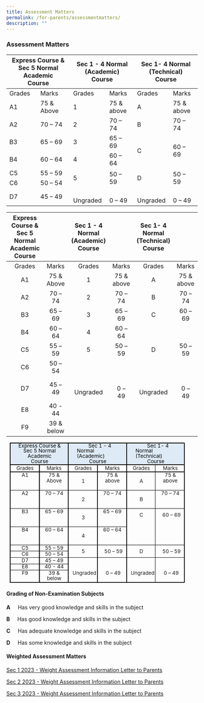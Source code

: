 ```yaml
---
title: Assessment Matters
permalink: /for-parents/assessmentmatters/
description: ""
---
```

### Assessment Matters

<table>
<thead>
  <tr>
    <th colspan="2">Express Course &amp; Sec 5 Normal Academic<br>Course</th>
    <th colspan="2">Sec 1 - 4 Normal (Academic)<br>Course</th>
    <th colspan="2">Sec 1- 4 Normal (Technical)<br>Course</th>
  </tr>
</thead>
<tbody>
  <tr>
    <td>Grades</td>
    <td>Marks</td>
    <td>Grades</td>
    <td>Marks</td>
    <td>Grades</td>
    <td>Marks</td>
  </tr>
  <tr>
    <td>A1</td>
    <td>75 &amp; Above</td>
    <td>1</td>
    <td>75 &amp; above</td>
    <td>A</td>
    <td>75 &amp; above</td>
  </tr>
  <tr>
    <td>A2</td>
    <td>70 – 74</td>
    <td>2</td>
    <td>70 – 74</td>
    <td>B</td>
    <td>70 – 74</td>
  </tr>
  <tr>
    <td>B3</td>
    <td>65 – 69</td>
    <td>3</td>
    <td>65 – 69</td>
    <td rowspan="2">C</td>
    <td rowspan="2">60 – 69</td>
  </tr>
  <tr>
    <td>B4</td>
    <td>60 – 64</td>
    <td>4</td>
    <td>60 – 64</td>
  </tr>
  <tr>
    <td>C5</td>
    <td>55 – 59</td>
    <td rowspan="2">5</td>
    <td rowspan="2">50 – 59</td>
    <td rowspan="2">D</td>
    <td rowspan="2">50 – 59</td>
  </tr>
  <tr>
    <td>C6</td>
    <td>50 – 54</td>
  </tr>
  <tr>
    <td>D7</td>
    <td>45 – 49</td>
    <td rowspan="3"> <br>Ungraded</td>
    <td> <br>0 – 49</td>
    <td> <br>Ungraded</td>
    <td> <br>0 – 49</td>
  </tr>
</tbody>
</table>




| **Express Course & Sec 5 Normal Academic Course** |            | **Sec 1 - 4 Normal (Academic) Course** |             | **Sec 1- 4 Normal (Technical) Course** |             |
|:-------------------------------------------------:|:----------:|:--------------------------------------:|:-----------:|:--------------------------------------:|:-----------:|
|                       Grades                      |    Marks   |                 Grades                 |    Marks    |                 Grades                 |    Marks    |
|                         A1                        | 75 & Above |                    1                   |  75 & above |                    A                   |  75 & above |
|                         A2                        |   70 – 74  |                    2                   |   70 – 74   |                    B                   |   70 – 74   |
|                         B3                        |   65 – 69  |                    3                   |   65 – 69   |                    C                   |   60 – 69   |
|                         B4                        |   60 – 64  |                    4                   |   60 – 64   |                                        |             |
|                         C5                        |   55 – 59  |                    5                   |   50 – 59   |                    D                   |   50 – 59   |
|                         C6                        |   50 – 54  |                                        |             |                                        |             |
|                         D7                        |   45 – 49  |               <br>Ungraded             |  <br>0 – 49 |               <br>Ungraded             |  <br>0 – 49 |
|                         E8                        |   40 - 44  |                                        |             |                                        |             |
|                         F9                        | 39 & below |                                        |             |                                        |             |
       
<table style="margin-left:6.8pt;border-collapse:collapse;mso-table-layout-alt:fixed;
 border:none;mso-border-alt:solid black 1.5pt;mso-yfti-tbllook:480;mso-padding-alt:
 0cm 0cm 0cm 0cm;mso-border-insideh:1.5pt solid black;mso-border-insidev:1.5pt solid black" cellpadding="0" cellspacing="0" border="1" class="MsoNormalTable"><tbody><tr style="mso-yfti-irow:0;mso-yfti-firstrow:yes;height:36.85pt">
	<td style="width:112.0pt;border:solid black 1.5pt;
  background:#DEEAF6;padding:0cm 0cm 0cm 0cm;height:36.85pt" valign="top" colspan="2" width="149"><p style="margin-top:0cm;margin-right:6.95pt;
  margin-bottom:0cm;margin-left:8.1pt;margin-bottom:.0001pt;text-align:center;
  line-height:101%" align="center" class="TableParagraph"><span style="font-size:10.0pt;mso-bidi-font-size:
  11.0pt;line-height:101%;mso-ascii-font-family:Calibri;mso-ascii-theme-font:
  minor-latin;mso-hansi-font-family:Calibri;mso-hansi-theme-font:minor-latin;
  mso-bidi-font-family:Calibri;mso-bidi-theme-font:minor-latin;color:black;
  mso-color-alt:windowtext" lang="EN-GB">Express Course &amp; Sec 5 Normal Academic</span><span style="font-size:10.0pt;mso-bidi-font-size:11.0pt;line-height:
  101%;mso-ascii-font-family:Calibri;mso-ascii-theme-font:minor-latin;
  mso-hansi-font-family:Calibri;mso-hansi-theme-font:minor-latin;mso-bidi-font-family:
  Calibri;mso-bidi-theme-font:minor-latin" lang="EN-GB"></span></p><p style="margin-top:0cm;margin-right:6.95pt;
  margin-bottom:0cm;margin-left:8.1pt;margin-bottom:.0001pt;text-align:center;
  line-height:11.15pt;mso-line-height-rule:exactly" align="center" class="TableParagraph"><span style="font-size:10.0pt;mso-bidi-font-size:11.0pt;mso-ascii-font-family:Calibri;
  mso-ascii-theme-font:minor-latin;mso-hansi-font-family:Calibri;mso-hansi-theme-font:
  minor-latin;mso-bidi-font-family:Calibri;mso-bidi-theme-font:minor-latin;
  color:black;mso-color-alt:windowtext" lang="EN-GB">Course</span><span style="font-size:10.0pt;mso-bidi-font-size:11.0pt;mso-ascii-font-family:Calibri;
  mso-ascii-theme-font:minor-latin;mso-hansi-font-family:Calibri;mso-hansi-theme-font:
  minor-latin;mso-bidi-font-family:Calibri;mso-bidi-theme-font:minor-latin" lang="EN-GB"></span></p></td>
	<td style="width:112.0pt;border:solid black 1.5pt;
  border-left:none;mso-border-left-alt:solid black 1.5pt;background:#DEEAF6;
  padding:0cm 0cm 0cm 0cm;height:36.85pt" valign="top" colspan="2" width="149"><p style="margin-top:0cm;margin-right:9.75pt;margin-bottom:
  0cm;margin-left:16.1pt;margin-bottom:.0001pt;text-indent:22.55pt;line-height:
  101%" class="TableParagraph"><span style="font-size:10.0pt;mso-bidi-font-size:11.0pt;
  line-height:101%;mso-ascii-font-family:Calibri;mso-ascii-theme-font:minor-latin;
  mso-hansi-font-family:Calibri;mso-hansi-theme-font:minor-latin;mso-bidi-font-family:
  Calibri;mso-bidi-theme-font:minor-latin;color:black;mso-color-alt:windowtext" lang="EN-GB">Sec 1 - 4 Normal (Academic)</span><span style="font-size:10.0pt;mso-bidi-font-size:11.0pt;line-height:
  101%;mso-ascii-font-family:Calibri;mso-ascii-theme-font:minor-latin;
  mso-hansi-font-family:Calibri;mso-hansi-theme-font:minor-latin;mso-bidi-font-family:
  Calibri;mso-bidi-theme-font:minor-latin" lang="EN-GB"></span></p><p style="margin-top:0cm;margin-right:6.95pt;
  margin-bottom:0cm;margin-left:8.1pt;margin-bottom:.0001pt;text-align:center;
  line-height:11.15pt;mso-line-height-rule:exactly" align="center" class="TableParagraph"><span style="font-size:10.0pt;mso-bidi-font-size:11.0pt;mso-ascii-font-family:Calibri;
  mso-ascii-theme-font:minor-latin;mso-hansi-font-family:Calibri;mso-hansi-theme-font:
  minor-latin;mso-bidi-font-family:Calibri;mso-bidi-theme-font:minor-latin;
  color:black;mso-color-alt:windowtext" lang="EN-GB">Course</span><span style="font-size:10.0pt;mso-bidi-font-size:11.0pt;mso-ascii-font-family:Calibri;
  mso-ascii-theme-font:minor-latin;mso-hansi-font-family:Calibri;mso-hansi-theme-font:
  minor-latin;mso-bidi-font-family:Calibri;mso-bidi-theme-font:minor-latin" lang="EN-GB"></span></p></td>
	<td style="width:112.0pt;border:solid black 1.5pt;
  border-left:none;mso-border-left-alt:solid black 1.5pt;background:#DEEAF6;
  padding:0cm 0cm 0cm 0cm;height:36.85pt" valign="top" colspan="2" width="149"><p style="margin-top:0cm;margin-right:9.75pt;margin-bottom:
  0cm;margin-left:16.85pt;margin-bottom:.0001pt;text-indent:23.05pt;line-height:
  101%" class="TableParagraph"><span style="font-size:10.0pt;mso-bidi-font-size:11.0pt;
  line-height:101%;mso-ascii-font-family:Calibri;mso-ascii-theme-font:minor-latin;
  mso-hansi-font-family:Calibri;mso-hansi-theme-font:minor-latin;mso-bidi-font-family:
  Calibri;mso-bidi-theme-font:minor-latin;color:black;mso-color-alt:windowtext" lang="EN-GB">Sec 1- 4 Normal (Technical)</span><span style="font-size:10.0pt;mso-bidi-font-size:11.0pt;line-height:
  101%;mso-ascii-font-family:Calibri;mso-ascii-theme-font:minor-latin;
  mso-hansi-font-family:Calibri;mso-hansi-theme-font:minor-latin;mso-bidi-font-family:
  Calibri;mso-bidi-theme-font:minor-latin" lang="EN-GB"></span></p><p style="margin-top:0cm;margin-right:6.95pt;
  margin-bottom:0cm;margin-left:8.1pt;margin-bottom:.0001pt;text-align:center;
  line-height:11.15pt;mso-line-height-rule:exactly" align="center" class="TableParagraph"><span style="font-size:10.0pt;mso-bidi-font-size:11.0pt;mso-ascii-font-family:Calibri;
  mso-ascii-theme-font:minor-latin;mso-hansi-font-family:Calibri;mso-hansi-theme-font:
  minor-latin;mso-bidi-font-family:Calibri;mso-bidi-theme-font:minor-latin;
  color:black;mso-color-alt:windowtext" lang="EN-GB">Course</span><span style="font-size:10.0pt;mso-bidi-font-size:11.0pt;mso-ascii-font-family:Calibri;
  mso-ascii-theme-font:minor-latin;mso-hansi-font-family:Calibri;mso-hansi-theme-font:
  minor-latin;mso-bidi-font-family:Calibri;mso-bidi-theme-font:minor-latin" lang="EN-GB"></span></p></td>
	</tr><tr style="mso-yfti-irow:1;height:14.2pt"><td style="width:56.0pt;border:solid black 1.5pt;
  border-top:none;mso-border-top-alt:solid black 1.5pt;padding:0cm 0cm 0cm 0cm;
  height:14.2pt" valign="top" width="75"><p style="margin-top:0cm;margin-right:1.95pt;
  margin-bottom:0cm;margin-left:3.1pt;margin-bottom:.0001pt;text-align:center;
  line-height:12.05pt;mso-line-height-rule:exactly" align="center" class="TableParagraph"><span style="font-size:10.0pt;mso-bidi-font-size:11.0pt;mso-ascii-font-family:Calibri;
  mso-ascii-theme-font:minor-latin;mso-hansi-font-family:Calibri;mso-hansi-theme-font:
  minor-latin;mso-bidi-font-family:Calibri;mso-bidi-theme-font:minor-latin" lang="EN-GB">Grades</span></p></td><td style="width:56.0pt;border-top:none;border-left:none;
  border-bottom:solid black 1.5pt;border-right:solid black 1.5pt;mso-border-top-alt:
  solid black 1.5pt;mso-border-left-alt:solid black 1.5pt;padding:0cm 0cm 0cm 0cm;
  height:14.2pt" valign="top" width="75"><p style="margin-top:0cm;margin-right:1.95pt;
  margin-bottom:0cm;margin-left:3.15pt;margin-bottom:.0001pt;text-align:center;
  line-height:12.05pt;mso-line-height-rule:exactly" align="center" class="TableParagraph"><span style="font-size:10.0pt;mso-bidi-font-size:11.0pt;mso-ascii-font-family:Calibri;
  mso-ascii-theme-font:minor-latin;mso-hansi-font-family:Calibri;mso-hansi-theme-font:
  minor-latin;mso-bidi-font-family:Calibri;mso-bidi-theme-font:minor-latin" lang="EN-GB">Marks</span></p></td><td style="width:56.0pt;border-top:none;border-left:none;
  border-bottom:solid black 1.5pt;border-right:solid black 1.5pt;mso-border-top-alt:
  solid black 1.5pt;mso-border-left-alt:solid black 1.5pt;padding:0cm 0cm 0cm 0cm;
  height:14.2pt" valign="top" width="75"><p style="margin-top:0cm;margin-right:1.95pt;
  margin-bottom:0cm;margin-left:3.2pt;margin-bottom:.0001pt;text-align:center;
  line-height:12.05pt;mso-line-height-rule:exactly" align="center" class="TableParagraph"><span style="font-size:10.0pt;mso-bidi-font-size:11.0pt;mso-ascii-font-family:Calibri;
  mso-ascii-theme-font:minor-latin;mso-hansi-font-family:Calibri;mso-hansi-theme-font:
  minor-latin;mso-bidi-font-family:Calibri;mso-bidi-theme-font:minor-latin" lang="EN-GB">Grades</span></p></td><td style="width:56.0pt;border-top:none;border-left:none;
  border-bottom:solid black 1.5pt;border-right:solid black 1.5pt;mso-border-top-alt:
  solid black 1.5pt;mso-border-left-alt:solid black 1.5pt;padding:0cm 0cm 0cm 0cm;
  height:14.2pt" valign="top" width="75"><p style="margin-top:0cm;margin-right:1.95pt;
  margin-bottom:0cm;margin-left:3.25pt;margin-bottom:.0001pt;text-align:center;
  line-height:12.05pt;mso-line-height-rule:exactly" align="center" class="TableParagraph"><span style="font-size:10.0pt;mso-bidi-font-size:11.0pt;mso-ascii-font-family:Calibri;
  mso-ascii-theme-font:minor-latin;mso-hansi-font-family:Calibri;mso-hansi-theme-font:
  minor-latin;mso-bidi-font-family:Calibri;mso-bidi-theme-font:minor-latin" lang="EN-GB">Marks</span></p></td><td style="width:56.0pt;border-top:none;border-left:none;
  border-bottom:solid black 1.5pt;border-right:solid black 1.0pt;mso-border-top-alt:
  solid black 1.5pt;mso-border-left-alt:solid black 1.5pt;mso-border-alt:solid black 1.5pt;
  mso-border-right-alt:solid black .5pt;padding:0cm 0cm 0cm 0cm;height:14.2pt" valign="top" width="75"><p style="margin-top:0cm;margin-right:2.35pt;
  margin-bottom:0cm;margin-left:3.2pt;margin-bottom:.0001pt;text-align:center;
  line-height:12.05pt;mso-line-height-rule:exactly" align="center" class="TableParagraph"><span style="font-size:10.0pt;mso-bidi-font-size:11.0pt;mso-ascii-font-family:Calibri;
  mso-ascii-theme-font:minor-latin;mso-hansi-font-family:Calibri;mso-hansi-theme-font:
  minor-latin;mso-bidi-font-family:Calibri;mso-bidi-theme-font:minor-latin" lang="EN-GB">Grades</span></p></td><td style="width:56.0pt;border-top:none;border-left:none;
  border-bottom:solid black 1.5pt;border-right:solid black 1.5pt;mso-border-top-alt:
  solid black 1.5pt;mso-border-left-alt:solid black .5pt;padding:0cm 0cm 0cm 0cm;
  height:14.2pt" valign="top" width="75"><p style="margin-top:0cm;margin-right:2.35pt;
  margin-bottom:0cm;margin-left:4.25pt;margin-bottom:.0001pt;text-align:center;
  line-height:12.05pt;mso-line-height-rule:exactly" align="center" class="TableParagraph"><span style="font-size:10.0pt;mso-bidi-font-size:11.0pt;mso-ascii-font-family:Calibri;
  mso-ascii-theme-font:minor-latin;mso-hansi-font-family:Calibri;mso-hansi-theme-font:
  minor-latin;mso-bidi-font-family:Calibri;mso-bidi-theme-font:minor-latin" lang="EN-GB">Marks</span></p></td></tr><tr style="mso-yfti-irow:2;height:12.25pt"><td style="width:56.0pt;border-top:none;border-left:solid black 1.5pt;
  border-bottom:solid black 1.0pt;border-right:solid black 1.5pt;mso-border-top-alt:
  solid black 1.5pt;mso-border-alt:solid black 1.5pt;mso-border-bottom-alt:
  solid black .5pt;padding:0cm 0cm 0cm 0cm;height:12.25pt" valign="top" width="75"><p style="margin-top:0cm;margin-right:1.95pt;
  margin-bottom:0cm;margin-left:3.15pt;margin-bottom:.0001pt;text-align:center;
  line-height:11.25pt;mso-line-height-rule:exactly" align="center" class="TableParagraph"><span style="font-size:10.0pt;mso-bidi-font-size:11.0pt;mso-ascii-font-family:Calibri;
  mso-ascii-theme-font:minor-latin;mso-hansi-font-family:Calibri;mso-hansi-theme-font:
  minor-latin;mso-bidi-font-family:Calibri;mso-bidi-theme-font:minor-latin" lang="EN-GB">A1</span></p></td><td style="width:56.0pt;border-top:none;border-left:none;
  border-bottom:solid black 1.0pt;border-right:solid black 1.5pt;mso-border-top-alt:
  solid black 1.5pt;mso-border-left-alt:solid black 1.5pt;mso-border-alt:solid black 1.5pt;
  mso-border-bottom-alt:solid black .5pt;padding:0cm 0cm 0cm 0cm;height:12.25pt" valign="top" width="75"><p style="margin-top:0cm;margin-right:1.95pt;
  margin-bottom:0cm;margin-left:3.25pt;margin-bottom:.0001pt;text-align:center;
  line-height:11.25pt;mso-line-height-rule:exactly" align="center" class="TableParagraph"><span style="font-size:10.0pt;mso-bidi-font-size:11.0pt;mso-ascii-font-family:Calibri;
  mso-ascii-theme-font:minor-latin;mso-hansi-font-family:Calibri;mso-hansi-theme-font:
  minor-latin;mso-bidi-font-family:Calibri;mso-bidi-theme-font:minor-latin" lang="EN-GB">75 &amp; Above</span></p></td><td style="width:56.0pt;border-top:none;border-left:none;
  border-bottom:solid black 1.0pt;border-right:solid black 1.5pt;mso-border-top-alt:
  solid black 1.5pt;mso-border-left-alt:solid black 1.5pt;mso-border-alt:solid black 1.5pt;
  mso-border-bottom-alt:solid black .5pt;padding:0cm 0cm 0cm 0cm;height:12.25pt" valign="top" width="75"><p style="margin-left:1.3pt;text-align:
  center;line-height:11.25pt;mso-line-height-rule:exactly" align="center" class="TableParagraph"><span style="font-size:10.0pt;mso-bidi-font-size:11.0pt;mso-ascii-font-family:Calibri;
  mso-ascii-theme-font:minor-latin;mso-hansi-font-family:Calibri;mso-hansi-theme-font:
  minor-latin;mso-bidi-font-family:Calibri;mso-bidi-theme-font:minor-latin;
  mso-font-width:101%" lang="EN-GB">1</span><span style="font-size:10.0pt;
  mso-bidi-font-size:11.0pt;mso-ascii-font-family:Calibri;mso-ascii-theme-font:
  minor-latin;mso-hansi-font-family:Calibri;mso-hansi-theme-font:minor-latin;
  mso-bidi-font-family:Calibri;mso-bidi-theme-font:minor-latin" lang="EN-GB"></span></p></td><td style="width:56.0pt;border-top:none;border-left:none;
  border-bottom:solid black 1.0pt;border-right:solid black 1.5pt;mso-border-top-alt:
  solid black 1.5pt;mso-border-left-alt:solid black 1.5pt;mso-border-alt:solid black 1.5pt;
  mso-border-bottom-alt:solid black .5pt;padding:0cm 0cm 0cm 0cm;height:12.25pt" valign="top" width="75"><p style="margin-top:0cm;margin-right:1.95pt;
  margin-bottom:0cm;margin-left:3.25pt;margin-bottom:.0001pt;text-align:center;
  line-height:11.25pt;mso-line-height-rule:exactly" align="center" class="TableParagraph"><span style="font-size:10.0pt;mso-bidi-font-size:11.0pt;mso-ascii-font-family:Calibri;
  mso-ascii-theme-font:minor-latin;mso-hansi-font-family:Calibri;mso-hansi-theme-font:
  minor-latin;mso-bidi-font-family:Calibri;mso-bidi-theme-font:minor-latin" lang="EN-GB">75 &amp; above</span></p></td><td style="width:56.0pt;border-top:none;border-left:none;
  border-bottom:solid black 1.0pt;border-right:solid black 1.0pt;mso-border-top-alt:
  solid black 1.5pt;mso-border-left-alt:solid black 1.5pt;mso-border-top-alt:
  1.5pt;mso-border-left-alt:1.5pt;mso-border-bottom-alt:.5pt;mso-border-right-alt:
  .5pt;mso-border-color-alt:black;mso-border-style-alt:solid;padding:0cm 0cm 0cm 0cm;
  height:12.25pt" valign="top" width="75"><p style="margin-left:.85pt;text-align:
  center;line-height:11.25pt;mso-line-height-rule:exactly" align="center" class="TableParagraph"><span style="font-size:10.0pt;mso-bidi-font-size:11.0pt;mso-ascii-font-family:Calibri;
  mso-ascii-theme-font:minor-latin;mso-hansi-font-family:Calibri;mso-hansi-theme-font:
  minor-latin;mso-bidi-font-family:Calibri;mso-bidi-theme-font:minor-latin;
  mso-font-width:101%" lang="EN-GB">A</span><span style="font-size:10.0pt;
  mso-bidi-font-size:11.0pt;mso-ascii-font-family:Calibri;mso-ascii-theme-font:
  minor-latin;mso-hansi-font-family:Calibri;mso-hansi-theme-font:minor-latin;
  mso-bidi-font-family:Calibri;mso-bidi-theme-font:minor-latin" lang="EN-GB"></span></p></td><td style="width:56.0pt;border-top:none;border-left:none;
  border-bottom:solid black 1.0pt;border-right:solid black 1.5pt;mso-border-top-alt:
  solid black 1.5pt;mso-border-left-alt:solid black .5pt;mso-border-top-alt:
  1.5pt;mso-border-left-alt:.5pt;mso-border-bottom-alt:.5pt;mso-border-right-alt:
  1.5pt;mso-border-color-alt:black;mso-border-style-alt:solid;padding:0cm 0cm 0cm 0cm;
  height:12.25pt" valign="top" width="75"><p style="margin-top:0cm;margin-right:2.35pt;
  margin-bottom:0cm;margin-left:4.3pt;margin-bottom:.0001pt;text-align:center;
  line-height:11.25pt;mso-line-height-rule:exactly" align="center" class="TableParagraph"><span style="font-size:10.0pt;mso-bidi-font-size:11.0pt;mso-ascii-font-family:Calibri;
  mso-ascii-theme-font:minor-latin;mso-hansi-font-family:Calibri;mso-hansi-theme-font:
  minor-latin;mso-bidi-font-family:Calibri;mso-bidi-theme-font:minor-latin" lang="EN-GB">75 &amp; above</span></p></td></tr><tr style="mso-yfti-irow:3;height:12.2pt"><td style="width:56.0pt;border-top:none;border-left:solid black 1.5pt;
  border-bottom:solid black 1.0pt;border-right:solid black 1.5pt;mso-border-top-alt:
  solid black .5pt;mso-border-top-alt:.5pt;mso-border-left-alt:1.5pt;
  mso-border-bottom-alt:.5pt;mso-border-right-alt:1.5pt;mso-border-color-alt:
  black;mso-border-style-alt:solid;padding:0cm 0cm 0cm 0cm;height:12.2pt" valign="top" width="75"><p style="margin-top:0cm;margin-right:1.95pt;
  margin-bottom:0cm;margin-left:3.15pt;margin-bottom:.0001pt;text-align:center;
  line-height:11.25pt;mso-line-height-rule:exactly" align="center" class="TableParagraph"><span style="font-size:10.0pt;mso-bidi-font-size:11.0pt;mso-ascii-font-family:Calibri;
  mso-ascii-theme-font:minor-latin;mso-hansi-font-family:Calibri;mso-hansi-theme-font:
  minor-latin;mso-bidi-font-family:Calibri;mso-bidi-theme-font:minor-latin" lang="EN-GB">A2</span></p></td><td style="width:56.0pt;border-top:none;border-left:none;
  border-bottom:solid black 1.0pt;border-right:solid black 1.5pt;mso-border-top-alt:
  solid black .5pt;mso-border-left-alt:solid black 1.5pt;mso-border-top-alt:
  .5pt;mso-border-left-alt:1.5pt;mso-border-bottom-alt:.5pt;mso-border-right-alt:
  1.5pt;mso-border-color-alt:black;mso-border-style-alt:solid;padding:0cm 0cm 0cm 0cm;
  height:12.2pt" valign="top" width="75"><p style="margin-top:0cm;margin-right:1.95pt;
  margin-bottom:0cm;margin-left:3.2pt;margin-bottom:.0001pt;text-align:center;
  line-height:11.25pt;mso-line-height-rule:exactly" align="center" class="TableParagraph"><span style="font-size:10.0pt;mso-bidi-font-size:11.0pt;mso-ascii-font-family:Calibri;
  mso-ascii-theme-font:minor-latin;mso-hansi-font-family:Calibri;mso-hansi-theme-font:
  minor-latin;mso-bidi-font-family:Calibri;mso-bidi-theme-font:minor-latin" lang="EN-GB">70 – 74</span></p></td><td style="width:56.0pt;border-top:none;border-left:none;
  border-bottom:solid black 1.0pt;border-right:solid black 1.5pt;mso-border-top-alt:
  solid black .5pt;mso-border-left-alt:solid black 1.5pt;mso-border-top-alt:
  .5pt;mso-border-left-alt:1.5pt;mso-border-bottom-alt:.5pt;mso-border-right-alt:
  1.5pt;mso-border-color-alt:black;mso-border-style-alt:solid;padding:0cm 0cm 0cm 0cm;
  height:12.2pt" valign="top" width="75"><p style="margin-left:1.3pt;text-align:
  center;line-height:11.25pt;mso-line-height-rule:exactly" align="center" class="TableParagraph"><span style="font-size:10.0pt;mso-bidi-font-size:11.0pt;mso-ascii-font-family:Calibri;
  mso-ascii-theme-font:minor-latin;mso-hansi-font-family:Calibri;mso-hansi-theme-font:
  minor-latin;mso-bidi-font-family:Calibri;mso-bidi-theme-font:minor-latin;
  mso-font-width:101%" lang="EN-GB">2</span><span style="font-size:10.0pt;
  mso-bidi-font-size:11.0pt;mso-ascii-font-family:Calibri;mso-ascii-theme-font:
  minor-latin;mso-hansi-font-family:Calibri;mso-hansi-theme-font:minor-latin;
  mso-bidi-font-family:Calibri;mso-bidi-theme-font:minor-latin" lang="EN-GB"></span></p></td><td style="width:56.0pt;border-top:none;border-left:none;
  border-bottom:solid black 1.0pt;border-right:solid black 1.5pt;mso-border-top-alt:
  solid black .5pt;mso-border-left-alt:solid black 1.5pt;mso-border-top-alt:
  .5pt;mso-border-left-alt:1.5pt;mso-border-bottom-alt:.5pt;mso-border-right-alt:
  1.5pt;mso-border-color-alt:black;mso-border-style-alt:solid;padding:0cm 0cm 0cm 0cm;
  height:12.2pt" valign="top" width="75"><p style="margin-top:0cm;margin-right:1.9pt;
  margin-bottom:0cm;margin-left:3.25pt;margin-bottom:.0001pt;text-align:center;
  line-height:11.25pt;mso-line-height-rule:exactly" align="center" class="TableParagraph"><span style="font-size:10.0pt;mso-bidi-font-size:11.0pt;mso-ascii-font-family:Calibri;
  mso-ascii-theme-font:minor-latin;mso-hansi-font-family:Calibri;mso-hansi-theme-font:
  minor-latin;mso-bidi-font-family:Calibri;mso-bidi-theme-font:minor-latin" lang="EN-GB">70 – 74</span></p></td><td style="width:56.0pt;border-top:none;border-left:none;
  border-bottom:solid black 1.0pt;border-right:solid black 1.0pt;mso-border-top-alt:
  solid black .5pt;mso-border-left-alt:solid black 1.5pt;mso-border-alt:solid black .5pt;
  mso-border-left-alt:solid black 1.5pt;padding:0cm 0cm 0cm 0cm;height:12.2pt" valign="top" width="75"><p style="margin-left:.85pt;text-align:
  center;line-height:11.25pt;mso-line-height-rule:exactly" align="center" class="TableParagraph"><span style="font-size:10.0pt;mso-bidi-font-size:11.0pt;mso-ascii-font-family:Calibri;
  mso-ascii-theme-font:minor-latin;mso-hansi-font-family:Calibri;mso-hansi-theme-font:
  minor-latin;mso-bidi-font-family:Calibri;mso-bidi-theme-font:minor-latin;
  mso-font-width:101%" lang="EN-GB">B</span><span style="font-size:10.0pt;
  mso-bidi-font-size:11.0pt;mso-ascii-font-family:Calibri;mso-ascii-theme-font:
  minor-latin;mso-hansi-font-family:Calibri;mso-hansi-theme-font:minor-latin;
  mso-bidi-font-family:Calibri;mso-bidi-theme-font:minor-latin" lang="EN-GB"></span></p></td><td style="width:56.0pt;border-top:none;border-left:none;
  border-bottom:solid black 1.0pt;border-right:solid black 1.5pt;mso-border-top-alt:
  solid black .5pt;mso-border-left-alt:solid black .5pt;mso-border-alt:solid black .5pt;
  mso-border-right-alt:solid black 1.5pt;padding:0cm 0cm 0cm 0cm;height:12.2pt" valign="top" width="75"><p style="margin-top:0cm;margin-right:2.35pt;
  margin-bottom:0cm;margin-left:4.25pt;margin-bottom:.0001pt;text-align:center;
  line-height:11.25pt;mso-line-height-rule:exactly" align="center" class="TableParagraph"><span style="font-size:10.0pt;mso-bidi-font-size:11.0pt;mso-ascii-font-family:Calibri;
  mso-ascii-theme-font:minor-latin;mso-hansi-font-family:Calibri;mso-hansi-theme-font:
  minor-latin;mso-bidi-font-family:Calibri;mso-bidi-theme-font:minor-latin" lang="EN-GB">70 – 74</span></p></td></tr><tr style="mso-yfti-irow:4;height:12.2pt"><td style="width:56.0pt;border-top:none;border-left:solid black 1.5pt;
  border-bottom:solid black 1.0pt;border-right:solid black 1.5pt;mso-border-top-alt:
  solid black .5pt;mso-border-top-alt:.5pt;mso-border-left-alt:1.5pt;
  mso-border-bottom-alt:.5pt;mso-border-right-alt:1.5pt;mso-border-color-alt:
  black;mso-border-style-alt:solid;padding:0cm 0cm 0cm 0cm;height:12.2pt" valign="top" width="75"><p style="margin-top:0cm;margin-right:1.95pt;
  margin-bottom:0cm;margin-left:3.15pt;margin-bottom:.0001pt;text-align:center;
  line-height:11.25pt;mso-line-height-rule:exactly" align="center" class="TableParagraph"><span style="font-size:10.0pt;mso-bidi-font-size:11.0pt;mso-ascii-font-family:Calibri;
  mso-ascii-theme-font:minor-latin;mso-hansi-font-family:Calibri;mso-hansi-theme-font:
  minor-latin;mso-bidi-font-family:Calibri;mso-bidi-theme-font:minor-latin" lang="EN-GB">B3</span></p></td><td style="width:56.0pt;border-top:none;border-left:none;
  border-bottom:solid black 1.0pt;border-right:solid black 1.5pt;mso-border-top-alt:
  solid black .5pt;mso-border-left-alt:solid black 1.5pt;mso-border-top-alt:
  .5pt;mso-border-left-alt:1.5pt;mso-border-bottom-alt:.5pt;mso-border-right-alt:
  1.5pt;mso-border-color-alt:black;mso-border-style-alt:solid;padding:0cm 0cm 0cm 0cm;
  height:12.2pt" valign="top" width="75"><p style="margin-top:0cm;margin-right:1.95pt;
  margin-bottom:0cm;margin-left:3.2pt;margin-bottom:.0001pt;text-align:center;
  line-height:11.25pt;mso-line-height-rule:exactly" align="center" class="TableParagraph"><span style="font-size:10.0pt;mso-bidi-font-size:11.0pt;mso-ascii-font-family:Calibri;
  mso-ascii-theme-font:minor-latin;mso-hansi-font-family:Calibri;mso-hansi-theme-font:
  minor-latin;mso-bidi-font-family:Calibri;mso-bidi-theme-font:minor-latin" lang="EN-GB">65 – 69</span></p></td><td style="width:56.0pt;border-top:none;border-left:none;
  border-bottom:solid black 1.0pt;border-right:solid black 1.5pt;mso-border-top-alt:
  solid black .5pt;mso-border-left-alt:solid black 1.5pt;mso-border-top-alt:
  .5pt;mso-border-left-alt:1.5pt;mso-border-bottom-alt:.5pt;mso-border-right-alt:
  1.5pt;mso-border-color-alt:black;mso-border-style-alt:solid;padding:0cm 0cm 0cm 0cm;
  height:12.2pt" valign="top" width="75"><p style="margin-left:1.3pt;text-align:
  center;line-height:11.25pt;mso-line-height-rule:exactly" align="center" class="TableParagraph"><span style="font-size:10.0pt;mso-bidi-font-size:11.0pt;mso-ascii-font-family:Calibri;
  mso-ascii-theme-font:minor-latin;mso-hansi-font-family:Calibri;mso-hansi-theme-font:
  minor-latin;mso-bidi-font-family:Calibri;mso-bidi-theme-font:minor-latin;
  mso-font-width:101%" lang="EN-GB">3</span><span style="font-size:10.0pt;
  mso-bidi-font-size:11.0pt;mso-ascii-font-family:Calibri;mso-ascii-theme-font:
  minor-latin;mso-hansi-font-family:Calibri;mso-hansi-theme-font:minor-latin;
  mso-bidi-font-family:Calibri;mso-bidi-theme-font:minor-latin" lang="EN-GB"></span></p></td><td style="width:56.0pt;border-top:none;border-left:none;
  border-bottom:solid black 1.0pt;border-right:solid black 1.5pt;mso-border-top-alt:
  solid black .5pt;mso-border-left-alt:solid black 1.5pt;mso-border-top-alt:
  .5pt;mso-border-left-alt:1.5pt;mso-border-bottom-alt:.5pt;mso-border-right-alt:
  1.5pt;mso-border-color-alt:black;mso-border-style-alt:solid;padding:0cm 0cm 0cm 0cm;
  height:12.2pt" valign="top" width="75"><p style="margin-top:0cm;margin-right:1.95pt;
  margin-bottom:0cm;margin-left:3.25pt;margin-bottom:.0001pt;text-align:center;
  line-height:11.25pt;mso-line-height-rule:exactly" align="center" class="TableParagraph"><span style="font-size:10.0pt;mso-bidi-font-size:11.0pt;mso-ascii-font-family:Calibri;
  mso-ascii-theme-font:minor-latin;mso-hansi-font-family:Calibri;mso-hansi-theme-font:
  minor-latin;mso-bidi-font-family:Calibri;mso-bidi-theme-font:minor-latin" lang="EN-GB">65 – 69</span></p></td><td style="width:56.0pt;border-top:none;
  border-left:none;border-bottom:solid black 1.0pt;border-right:solid black 1.0pt;
  mso-border-top-alt:solid black .5pt;mso-border-left-alt:solid black 1.5pt;
  mso-border-alt:solid black .5pt;mso-border-left-alt:solid black 1.5pt;
  padding:0cm 0cm 0cm 0cm;height:12.2pt" valign="top" rowspan="2" width="75"><p style="margin-top:6.45pt;margin-right:
  0cm;margin-bottom:0cm;margin-left:.85pt;margin-bottom:.0001pt;text-align:
  center" align="center" class="TableParagraph"><span style="font-size:10.0pt;mso-bidi-font-size:11.0pt;
  mso-ascii-font-family:Calibri;mso-ascii-theme-font:minor-latin;mso-hansi-font-family:
  Calibri;mso-hansi-theme-font:minor-latin;mso-bidi-font-family:Calibri;
  mso-bidi-theme-font:minor-latin;mso-font-width:101%" lang="EN-GB">C</span><span style="font-size:10.0pt;mso-bidi-font-size:11.0pt;mso-ascii-font-family:
  Calibri;mso-ascii-theme-font:minor-latin;mso-hansi-font-family:Calibri;
  mso-hansi-theme-font:minor-latin;mso-bidi-font-family:Calibri;mso-bidi-theme-font:
  minor-latin" lang="EN-GB"></span></p></td><td style="width:56.0pt;border-top:none;
  border-left:none;border-bottom:solid black 1.0pt;border-right:solid black 1.5pt;
  mso-border-top-alt:solid black .5pt;mso-border-left-alt:solid black .5pt;
  mso-border-alt:solid black .5pt;mso-border-right-alt:solid black 1.5pt;
  padding:0cm 0cm 0cm 0cm;height:12.2pt" valign="top" rowspan="2" width="75"><p style="margin-top:6.45pt;margin-right:0cm;margin-bottom:
  0cm;margin-left:13.3pt;margin-bottom:.0001pt" class="TableParagraph"><span style="font-size:10.0pt;mso-bidi-font-size:11.0pt;mso-ascii-font-family:Calibri;
  mso-ascii-theme-font:minor-latin;mso-hansi-font-family:Calibri;mso-hansi-theme-font:
  minor-latin;mso-bidi-font-family:Calibri;mso-bidi-theme-font:minor-latin" lang="EN-GB">60 – 69</span></p></td></tr><tr style="mso-yfti-irow:5;height:12.2pt"><td style="width:56.0pt;border-top:none;border-left:solid black 1.5pt;
  border-bottom:solid black 1.0pt;border-right:solid black 1.5pt;mso-border-top-alt:
  solid black .5pt;mso-border-top-alt:.5pt;mso-border-left-alt:1.5pt;
  mso-border-bottom-alt:.5pt;mso-border-right-alt:1.5pt;mso-border-color-alt:
  black;mso-border-style-alt:solid;padding:0cm 0cm 0cm 0cm;height:12.2pt" valign="top" width="75"><p style="margin-top:0cm;margin-right:1.95pt;
  margin-bottom:0cm;margin-left:3.15pt;margin-bottom:.0001pt;text-align:center;
  line-height:11.25pt;mso-line-height-rule:exactly" align="center" class="TableParagraph"><span style="font-size:10.0pt;mso-bidi-font-size:11.0pt;mso-ascii-font-family:Calibri;
  mso-ascii-theme-font:minor-latin;mso-hansi-font-family:Calibri;mso-hansi-theme-font:
  minor-latin;mso-bidi-font-family:Calibri;mso-bidi-theme-font:minor-latin" lang="EN-GB">B4</span></p></td><td style="width:56.0pt;border-top:none;border-left:none;
  border-bottom:solid black 1.0pt;border-right:solid black 1.5pt;mso-border-top-alt:
  solid black .5pt;mso-border-left-alt:solid black 1.5pt;mso-border-top-alt:
  .5pt;mso-border-left-alt:1.5pt;mso-border-bottom-alt:.5pt;mso-border-right-alt:
  1.5pt;mso-border-color-alt:black;mso-border-style-alt:solid;padding:0cm 0cm 0cm 0cm;
  height:12.2pt" valign="top" width="75"><p style="margin-top:0cm;margin-right:1.95pt;
  margin-bottom:0cm;margin-left:3.2pt;margin-bottom:.0001pt;text-align:center;
  line-height:11.25pt;mso-line-height-rule:exactly" align="center" class="TableParagraph"><span style="font-size:10.0pt;mso-bidi-font-size:11.0pt;mso-ascii-font-family:Calibri;
  mso-ascii-theme-font:minor-latin;mso-hansi-font-family:Calibri;mso-hansi-theme-font:
  minor-latin;mso-bidi-font-family:Calibri;mso-bidi-theme-font:minor-latin" lang="EN-GB">60 – 64</span></p></td><td style="width:56.0pt;border-top:none;border-left:none;
  border-bottom:solid black 1.0pt;border-right:solid black 1.5pt;mso-border-top-alt:
  solid black .5pt;mso-border-left-alt:solid black 1.5pt;mso-border-top-alt:
  .5pt;mso-border-left-alt:1.5pt;mso-border-bottom-alt:.5pt;mso-border-right-alt:
  1.5pt;mso-border-color-alt:black;mso-border-style-alt:solid;padding:0cm 0cm 0cm 0cm;
  height:12.2pt" valign="top" width="75"><p style="margin-left:1.3pt;text-align:
  center;line-height:11.25pt;mso-line-height-rule:exactly" align="center" class="TableParagraph"><span style="font-size:10.0pt;mso-bidi-font-size:11.0pt;mso-ascii-font-family:Calibri;
  mso-ascii-theme-font:minor-latin;mso-hansi-font-family:Calibri;mso-hansi-theme-font:
  minor-latin;mso-bidi-font-family:Calibri;mso-bidi-theme-font:minor-latin;
  mso-font-width:101%" lang="EN-GB">4</span><span style="font-size:10.0pt;
  mso-bidi-font-size:11.0pt;mso-ascii-font-family:Calibri;mso-ascii-theme-font:
  minor-latin;mso-hansi-font-family:Calibri;mso-hansi-theme-font:minor-latin;
  mso-bidi-font-family:Calibri;mso-bidi-theme-font:minor-latin" lang="EN-GB"></span></p></td><td style="width:56.0pt;border-top:none;border-left:none;
  border-bottom:solid black 1.0pt;border-right:solid black 1.5pt;mso-border-top-alt:
  solid black .5pt;mso-border-left-alt:solid black 1.5pt;mso-border-top-alt:
  .5pt;mso-border-left-alt:1.5pt;mso-border-bottom-alt:.5pt;mso-border-right-alt:
  1.5pt;mso-border-color-alt:black;mso-border-style-alt:solid;padding:0cm 0cm 0cm 0cm;
  height:12.2pt" valign="top" width="75"><p style="margin-top:0cm;margin-right:1.95pt;
  margin-bottom:0cm;margin-left:3.25pt;margin-bottom:.0001pt;text-align:center;
  line-height:11.25pt;mso-line-height-rule:exactly" align="center" class="TableParagraph"><span style="font-size:10.0pt;mso-bidi-font-size:11.0pt;mso-ascii-font-family:Calibri;
  mso-ascii-theme-font:minor-latin;mso-hansi-font-family:Calibri;mso-hansi-theme-font:
  minor-latin;mso-bidi-font-family:Calibri;mso-bidi-theme-font:minor-latin" lang="EN-GB">60 – 64</span></p></td></tr><tr style="mso-yfti-irow:6;height:12.4pt"><td style="width:56.0pt;border-top:none;border-left:solid black 1.5pt;
  border-bottom:solid black 1.0pt;border-right:solid black 1.5pt;mso-border-top-alt:
  solid black .5pt;mso-border-top-alt:.5pt;mso-border-left-alt:1.5pt;
  mso-border-bottom-alt:.5pt;mso-border-right-alt:1.5pt;mso-border-color-alt:
  black;mso-border-style-alt:solid;padding:0cm 0cm 0cm 0cm;height:12.4pt" valign="top" width="75"><p style="margin-top:0cm;margin-right:1.95pt;
  margin-bottom:0cm;margin-left:3.15pt;margin-bottom:.0001pt;text-align:center;
  line-height:11.4pt;mso-line-height-rule:exactly" align="center" class="TableParagraph"><span style="font-size:10.0pt;mso-bidi-font-size:11.0pt;mso-ascii-font-family:Calibri;
  mso-ascii-theme-font:minor-latin;mso-hansi-font-family:Calibri;mso-hansi-theme-font:
  minor-latin;mso-bidi-font-family:Calibri;mso-bidi-theme-font:minor-latin" lang="EN-GB">C5</span></p></td><td style="width:56.0pt;border-top:none;border-left:none;
  border-bottom:solid black 1.0pt;border-right:solid black 1.5pt;mso-border-top-alt:
  solid black .5pt;mso-border-left-alt:solid black 1.5pt;mso-border-top-alt:
  .5pt;mso-border-left-alt:1.5pt;mso-border-bottom-alt:.5pt;mso-border-right-alt:
  1.5pt;mso-border-color-alt:black;mso-border-style-alt:solid;padding:0cm 0cm 0cm 0cm;
  height:12.4pt" valign="top" width="75"><p style="margin-top:0cm;margin-right:1.95pt;
  margin-bottom:0cm;margin-left:3.2pt;margin-bottom:.0001pt;text-align:center;
  line-height:11.4pt;mso-line-height-rule:exactly" align="center" class="TableParagraph"><span style="font-size:10.0pt;mso-bidi-font-size:11.0pt;mso-ascii-font-family:Calibri;
  mso-ascii-theme-font:minor-latin;mso-hansi-font-family:Calibri;mso-hansi-theme-font:
  minor-latin;mso-bidi-font-family:Calibri;mso-bidi-theme-font:minor-latin" lang="EN-GB">55 – 59</span></p></td><td style="width:56.0pt;border-top:none;
  border-left:none;border-bottom:solid black 1.0pt;border-right:solid black 1.5pt;
  mso-border-top-alt:solid black .5pt;mso-border-left-alt:solid black 1.5pt;
  mso-border-top-alt:.5pt;mso-border-left-alt:1.5pt;mso-border-bottom-alt:.5pt;
  mso-border-right-alt:1.5pt;mso-border-color-alt:black;mso-border-style-alt:
  solid;padding:0cm 0cm 0cm 0cm;height:12.4pt" valign="top" rowspan="2" width="75"><p style="margin-top:6.45pt;margin-right:
  0cm;margin-bottom:0cm;margin-left:1.3pt;margin-bottom:.0001pt;text-align:
  center" align="center" class="TableParagraph"><span style="font-size:10.0pt;mso-bidi-font-size:11.0pt;
  mso-ascii-font-family:Calibri;mso-ascii-theme-font:minor-latin;mso-hansi-font-family:
  Calibri;mso-hansi-theme-font:minor-latin;mso-bidi-font-family:Calibri;
  mso-bidi-theme-font:minor-latin;mso-font-width:101%" lang="EN-GB">5</span><span style="font-size:10.0pt;mso-bidi-font-size:11.0pt;mso-ascii-font-family:
  Calibri;mso-ascii-theme-font:minor-latin;mso-hansi-font-family:Calibri;
  mso-hansi-theme-font:minor-latin;mso-bidi-font-family:Calibri;mso-bidi-theme-font:
  minor-latin" lang="EN-GB"></span></p></td><td style="width:56.0pt;border-top:none;
  border-left:none;border-bottom:solid black 1.0pt;border-right:solid black 1.5pt;
  mso-border-top-alt:solid black .5pt;mso-border-left-alt:solid black 1.5pt;
  mso-border-top-alt:.5pt;mso-border-left-alt:1.5pt;mso-border-bottom-alt:.5pt;
  mso-border-right-alt:1.5pt;mso-border-color-alt:black;mso-border-style-alt:
  solid;padding:0cm 0cm 0cm 0cm;height:12.4pt" valign="top" rowspan="2" width="75"><p style="margin-top:6.45pt;margin-right:0cm;margin-bottom:
  0cm;margin-left:12.75pt;margin-bottom:.0001pt" class="TableParagraph"><span style="font-size:10.0pt;mso-bidi-font-size:11.0pt;mso-ascii-font-family:Calibri;
  mso-ascii-theme-font:minor-latin;mso-hansi-font-family:Calibri;mso-hansi-theme-font:
  minor-latin;mso-bidi-font-family:Calibri;mso-bidi-theme-font:minor-latin" lang="EN-GB">50 – 59</span></p></td><td style="width:56.0pt;border-top:none;
  border-left:none;border-bottom:solid black 1.0pt;border-right:solid black 1.0pt;
  mso-border-top-alt:solid black .5pt;mso-border-left-alt:solid black 1.5pt;
  mso-border-alt:solid black .5pt;mso-border-left-alt:solid black 1.5pt;
  padding:0cm 0cm 0cm 0cm;height:12.4pt" valign="top" rowspan="2" width="75"><p style="margin-top:6.45pt;margin-right:
  0cm;margin-bottom:0cm;margin-left:.85pt;margin-bottom:.0001pt;text-align:
  center" align="center" class="TableParagraph"><span style="font-size:10.0pt;mso-bidi-font-size:11.0pt;
  mso-ascii-font-family:Calibri;mso-ascii-theme-font:minor-latin;mso-hansi-font-family:
  Calibri;mso-hansi-theme-font:minor-latin;mso-bidi-font-family:Calibri;
  mso-bidi-theme-font:minor-latin;mso-font-width:101%" lang="EN-GB">D</span><span style="font-size:10.0pt;mso-bidi-font-size:11.0pt;mso-ascii-font-family:
  Calibri;mso-ascii-theme-font:minor-latin;mso-hansi-font-family:Calibri;
  mso-hansi-theme-font:minor-latin;mso-bidi-font-family:Calibri;mso-bidi-theme-font:
  minor-latin" lang="EN-GB"></span></p></td><td style="width:56.0pt;border-top:none;
  border-left:none;border-bottom:solid black 1.0pt;border-right:solid black 1.5pt;
  mso-border-top-alt:solid black .5pt;mso-border-left-alt:solid black .5pt;
  mso-border-alt:solid black .5pt;mso-border-right-alt:solid black 1.5pt;
  padding:0cm 0cm 0cm 0cm;height:12.4pt" valign="top" rowspan="2" width="75"><p style="margin-top:6.45pt;margin-right:0cm;margin-bottom:
  0cm;margin-left:13.3pt;margin-bottom:.0001pt" class="TableParagraph"><span style="font-size:10.0pt;mso-bidi-font-size:11.0pt;mso-ascii-font-family:Calibri;
  mso-ascii-theme-font:minor-latin;mso-hansi-font-family:Calibri;mso-hansi-theme-font:
  minor-latin;mso-bidi-font-family:Calibri;mso-bidi-theme-font:minor-latin" lang="EN-GB">50 – 59</span></p></td></tr><tr style="mso-yfti-irow:7;height:12.2pt"><td style="width:56.0pt;border-top:none;border-left:solid black 1.5pt;
  border-bottom:solid black 1.0pt;border-right:solid black 1.5pt;mso-border-top-alt:
  solid black .5pt;mso-border-top-alt:.5pt;mso-border-left-alt:1.5pt;
  mso-border-bottom-alt:.5pt;mso-border-right-alt:1.5pt;mso-border-color-alt:
  black;mso-border-style-alt:solid;padding:0cm 0cm 0cm 0cm;height:12.2pt" valign="top" width="75"><p style="margin-top:0cm;margin-right:1.95pt;
  margin-bottom:0cm;margin-left:3.15pt;margin-bottom:.0001pt;text-align:center;
  line-height:11.25pt;mso-line-height-rule:exactly" align="center" class="TableParagraph"><span style="font-size:10.0pt;mso-bidi-font-size:11.0pt;mso-ascii-font-family:Calibri;
  mso-ascii-theme-font:minor-latin;mso-hansi-font-family:Calibri;mso-hansi-theme-font:
  minor-latin;mso-bidi-font-family:Calibri;mso-bidi-theme-font:minor-latin" lang="EN-GB">C6</span></p></td><td style="width:56.0pt;border-top:none;border-left:none;
  border-bottom:solid black 1.0pt;border-right:solid black 1.5pt;mso-border-top-alt:
  solid black .5pt;mso-border-left-alt:solid black 1.5pt;mso-border-top-alt:
  .5pt;mso-border-left-alt:1.5pt;mso-border-bottom-alt:.5pt;mso-border-right-alt:
  1.5pt;mso-border-color-alt:black;mso-border-style-alt:solid;padding:0cm 0cm 0cm 0cm;
  height:12.2pt" valign="top" width="75"><p style="margin-top:0cm;margin-right:1.95pt;
  margin-bottom:0cm;margin-left:3.2pt;margin-bottom:.0001pt;text-align:center;
  line-height:11.25pt;mso-line-height-rule:exactly" align="center" class="TableParagraph"><span style="font-size:10.0pt;mso-bidi-font-size:11.0pt;mso-ascii-font-family:Calibri;
  mso-ascii-theme-font:minor-latin;mso-hansi-font-family:Calibri;mso-hansi-theme-font:
  minor-latin;mso-bidi-font-family:Calibri;mso-bidi-theme-font:minor-latin" lang="EN-GB">50 – 54</span></p></td></tr><tr style="mso-yfti-irow:8;height:11.7pt"><td style="width:56.0pt;border-top:none;border-left:solid black 1.5pt;
  border-bottom:solid black 1.0pt;border-right:solid black 1.5pt;mso-border-top-alt:
  solid black .5pt;mso-border-top-alt:.5pt;mso-border-left-alt:1.5pt;
  mso-border-bottom-alt:.5pt;mso-border-right-alt:1.5pt;mso-border-color-alt:
  black;mso-border-style-alt:solid;padding:0cm 0cm 0cm 0cm;height:11.7pt" valign="top" width="75"><p style="margin-top:0cm;margin-right:1.95pt;
  margin-bottom:0cm;margin-left:3.15pt;margin-bottom:.0001pt;text-align:center;
  line-height:10.75pt;mso-line-height-rule:exactly" align="center" class="TableParagraph"><span style="font-size:10.0pt;mso-bidi-font-size:11.0pt;mso-ascii-font-family:Calibri;
  mso-ascii-theme-font:minor-latin;mso-hansi-font-family:Calibri;mso-hansi-theme-font:
  minor-latin;mso-bidi-font-family:Calibri;mso-bidi-theme-font:minor-latin" lang="EN-GB">D7</span></p></td><td style="width:56.0pt;border-top:none;border-left:none;
  border-bottom:solid black 1.0pt;border-right:solid black 1.5pt;mso-border-top-alt:
  solid black .5pt;mso-border-left-alt:solid black 1.5pt;mso-border-top-alt:
  .5pt;mso-border-left-alt:1.5pt;mso-border-bottom-alt:.5pt;mso-border-right-alt:
  1.5pt;mso-border-color-alt:black;mso-border-style-alt:solid;padding:0cm 0cm 0cm 0cm;
  height:11.7pt" valign="top" width="75"><p style="margin-top:0cm;margin-right:1.95pt;
  margin-bottom:0cm;margin-left:3.2pt;margin-bottom:.0001pt;text-align:center;
  line-height:10.75pt;mso-line-height-rule:exactly" align="center" class="TableParagraph"><span style="font-size:10.0pt;mso-bidi-font-size:11.0pt;mso-ascii-font-family:Calibri;
  mso-ascii-theme-font:minor-latin;mso-hansi-font-family:Calibri;mso-hansi-theme-font:
  minor-latin;mso-bidi-font-family:Calibri;mso-bidi-theme-font:minor-latin" lang="EN-GB">45 – 49</span></p></td><td style="width:56.0pt;border-top:none;
  border-left:none;border-bottom:solid black 1.5pt;border-right:solid black 1.5pt;
  mso-border-top-alt:solid black .5pt;mso-border-left-alt:solid black 1.5pt;
  padding:0cm 0cm 0cm 0cm;height:11.7pt" valign="top" rowspan="3" width="75"><p style="margin-top:.15pt;margin-right:0cm;margin-bottom:
  0cm;margin-left:0cm;margin-bottom:.0001pt" class="TableParagraph"><b style="mso-bidi-font-weight:
  normal"><span style="font-size:10.0pt;mso-bidi-font-size:11.0pt;
  mso-ascii-font-family:Calibri;mso-ascii-theme-font:minor-latin;mso-hansi-font-family:
  Calibri;mso-hansi-theme-font:minor-latin;mso-bidi-font-family:Calibri;
  mso-bidi-theme-font:minor-latin" lang="EN-GB">&nbsp;</span></b></p><p style="margin-left:7.45pt" class="TableParagraph"><span style="font-size:10.0pt;mso-bidi-font-size:11.0pt;mso-ascii-font-family:Calibri;
  mso-ascii-theme-font:minor-latin;mso-hansi-font-family:Calibri;mso-hansi-theme-font:
  minor-latin;mso-bidi-font-family:Calibri;mso-bidi-theme-font:minor-latin" lang="EN-GB">Ungraded</span></p></td><td style="width:56.0pt;border-top:none;
  border-left:none;border-bottom:solid black 1.5pt;border-right:solid black 1.5pt;
  mso-border-top-alt:solid black .5pt;mso-border-left-alt:solid black 1.5pt;
  padding:0cm 0cm 0cm 0cm;height:11.7pt" valign="top" rowspan="3" width="75"><p style="margin-top:.5pt;margin-right:0cm;margin-bottom:
  0cm;margin-left:0cm;margin-bottom:.0001pt" class="TableParagraph"><b style="mso-bidi-font-weight:
  normal"><span style="font-size:10.0pt;mso-bidi-font-size:11.0pt;
  mso-ascii-font-family:Calibri;mso-ascii-theme-font:minor-latin;mso-hansi-font-family:
  Calibri;mso-hansi-theme-font:minor-latin;mso-bidi-font-family:Calibri;
  mso-bidi-theme-font:minor-latin" lang="EN-GB">&nbsp;</span></b></p><p style="margin-left:15.3pt" class="TableParagraph"><span style="font-size:10.0pt;mso-bidi-font-size:11.0pt;mso-ascii-font-family:Calibri;
  mso-ascii-theme-font:minor-latin;mso-hansi-font-family:Calibri;mso-hansi-theme-font:
  minor-latin;mso-bidi-font-family:Calibri;mso-bidi-theme-font:minor-latin" lang="EN-GB">0 – 49</span></p></td><td style="width:56.0pt;border-top:none;
  border-left:none;border-bottom:solid black 1.5pt;border-right:solid black 1.0pt;
  mso-border-top-alt:solid black .5pt;mso-border-left-alt:solid black 1.5pt;
  mso-border-top-alt:.5pt;mso-border-left-alt:1.5pt;mso-border-bottom-alt:1.5pt;
  mso-border-right-alt:.5pt;mso-border-color-alt:black;mso-border-style-alt:
  solid;padding:0cm 0cm 0cm 0cm;height:11.7pt" valign="top" rowspan="3" width="75"><p style="margin-top:.5pt;margin-right:0cm;margin-bottom:
  0cm;margin-left:0cm;margin-bottom:.0001pt" class="TableParagraph"><b style="mso-bidi-font-weight:
  normal"><span style="font-size:10.0pt;mso-bidi-font-size:11.0pt;
  mso-ascii-font-family:Calibri;mso-ascii-theme-font:minor-latin;mso-hansi-font-family:
  Calibri;mso-hansi-theme-font:minor-latin;mso-bidi-font-family:Calibri;
  mso-bidi-theme-font:minor-latin" lang="EN-GB">&nbsp;</span></b></p><p style="margin-left:7.5pt" class="TableParagraph"><span style="font-size:10.0pt;mso-bidi-font-size:11.0pt;mso-ascii-font-family:Calibri;
  mso-ascii-theme-font:minor-latin;mso-hansi-font-family:Calibri;mso-hansi-theme-font:
  minor-latin;mso-bidi-font-family:Calibri;mso-bidi-theme-font:minor-latin" lang="EN-GB">Ungraded</span></p></td><td style="width:56.0pt;border-top:none;
  border-left:none;border-bottom:solid black 1.5pt;border-right:solid black 1.5pt;
  mso-border-top-alt:solid black .5pt;mso-border-left-alt:solid black .5pt;
  padding:0cm 0cm 0cm 0cm;height:11.7pt" valign="top" rowspan="3" width="75"><p style="margin-top:.15pt;margin-right:0cm;margin-bottom:
  0cm;margin-left:0cm;margin-bottom:.0001pt" class="TableParagraph"><b style="mso-bidi-font-weight:
  normal"><span style="font-size:10.0pt;mso-bidi-font-size:11.0pt;
  mso-ascii-font-family:Calibri;mso-ascii-theme-font:minor-latin;mso-hansi-font-family:
  Calibri;mso-hansi-theme-font:minor-latin;mso-bidi-font-family:Calibri;
  mso-bidi-theme-font:minor-latin" lang="EN-GB">&nbsp;</span></b></p><p style="margin-left:15.85pt" class="TableParagraph"><span style="font-size:10.0pt;mso-bidi-font-size:11.0pt;mso-ascii-font-family:Calibri;
  mso-ascii-theme-font:minor-latin;mso-hansi-font-family:Calibri;mso-hansi-theme-font:
  minor-latin;mso-bidi-font-family:Calibri;mso-bidi-theme-font:minor-latin" lang="EN-GB">0 – 49</span></p></td></tr><tr style="mso-yfti-irow:9;height:11.4pt"><td style="width:56.0pt;border-top:none;border-left:solid black 1.5pt;
  border-bottom:solid black 1.0pt;border-right:solid black 1.5pt;mso-border-top-alt:
  solid black .5pt;mso-border-top-alt:.5pt;mso-border-left-alt:1.5pt;
  mso-border-bottom-alt:.5pt;mso-border-right-alt:1.5pt;mso-border-color-alt:
  black;mso-border-style-alt:solid;padding:0cm 0cm 0cm 0cm;height:11.4pt" valign="top" width="75"><p style="margin-top:0cm;margin-right:1.95pt;
  margin-bottom:0cm;margin-left:3.15pt;margin-bottom:.0001pt;text-align:center;
  line-height:10.4pt;mso-line-height-rule:exactly" align="center" class="TableParagraph"><span style="font-size:10.0pt;mso-bidi-font-size:11.0pt;mso-ascii-font-family:Calibri;
  mso-ascii-theme-font:minor-latin;mso-hansi-font-family:Calibri;mso-hansi-theme-font:
  minor-latin;mso-bidi-font-family:Calibri;mso-bidi-theme-font:minor-latin" lang="EN-GB">E8</span></p></td><td style="width:56.0pt;border-top:none;border-left:none;
  border-bottom:solid black 1.0pt;border-right:solid black 1.5pt;mso-border-top-alt:
  solid black .5pt;mso-border-left-alt:solid black 1.5pt;mso-border-top-alt:
  .5pt;mso-border-left-alt:1.5pt;mso-border-bottom-alt:.5pt;mso-border-right-alt:
  1.5pt;mso-border-color-alt:black;mso-border-style-alt:solid;padding:0cm 0cm 0cm 0cm;
  height:11.4pt" valign="top" width="75"><p style="margin-top:0cm;margin-right:1.95pt;
  margin-bottom:0cm;margin-left:3.2pt;margin-bottom:.0001pt;text-align:center;
  line-height:10.4pt;mso-line-height-rule:exactly" align="center" class="TableParagraph"><span style="font-size:10.0pt;mso-bidi-font-size:11.0pt;mso-ascii-font-family:Calibri;
  mso-ascii-theme-font:minor-latin;mso-hansi-font-family:Calibri;mso-hansi-theme-font:
  minor-latin;mso-bidi-font-family:Calibri;mso-bidi-theme-font:minor-latin" lang="EN-GB">40 - 44</span></p></td></tr><tr style="mso-yfti-irow:10;mso-yfti-lastrow:yes;height:11.55pt"><td style="width:56.0pt;border:solid black 1.5pt;
  border-top:none;mso-border-top-alt:solid black .5pt;padding:0cm 0cm 0cm 0cm;
  height:11.55pt" valign="top" width="75"><p style="margin-top:0cm;margin-right:1.95pt;
  margin-bottom:0cm;margin-left:3.15pt;margin-bottom:.0001pt;text-align:center;
  line-height:10.6pt;mso-line-height-rule:exactly" align="center" class="TableParagraph"><span style="font-size:10.0pt;mso-bidi-font-size:11.0pt;mso-ascii-font-family:Calibri;
  mso-ascii-theme-font:minor-latin;mso-hansi-font-family:Calibri;mso-hansi-theme-font:
  minor-latin;mso-bidi-font-family:Calibri;mso-bidi-theme-font:minor-latin" lang="EN-GB">F9</span></p></td><td style="width:56.0pt;border-top:none;border-left:none;
  border-bottom:solid black 1.5pt;border-right:solid black 1.5pt;mso-border-top-alt:
  solid black .5pt;mso-border-left-alt:solid black 1.5pt;padding:0cm 0cm 0cm 0cm;
  height:11.55pt" valign="top" width="75"><p style="margin-top:0cm;margin-right:1.95pt;
  margin-bottom:0cm;margin-left:3.15pt;margin-bottom:.0001pt;text-align:center;
  line-height:10.6pt;mso-line-height-rule:exactly" align="center" class="TableParagraph"><span style="font-size:10.0pt;mso-bidi-font-size:11.0pt;mso-ascii-font-family:Calibri;
  mso-ascii-theme-font:minor-latin;mso-hansi-font-family:Calibri;mso-hansi-theme-font:
  minor-latin;mso-bidi-font-family:Calibri;mso-bidi-theme-font:minor-latin" lang="EN-GB">39 &amp; below</span></p></td></tr></tbody></table>

#### Grading of Non-Examination Subjects 
**A**&nbsp;&nbsp;&nbsp;&nbsp; Has very good knowledge and skills in the subject

**B**&nbsp;&nbsp;&nbsp;&nbsp;&nbsp;Has good knowledge and skills in the subject

**C**&nbsp;&nbsp;&nbsp;&nbsp; Has adequate knowledge and skills in the subject 

**D**&nbsp;&nbsp;&nbsp;&nbsp; Has some knowledge and skills in the subject

#### Weighted Assessment Matters

[Sec 1 2023 - Weight Assessment Information Letter to Parents](/files/Assessment%20letters/WA%20Info_%20Sec%201_2023%20Letter%20to%20Parents.pdf)

[Sec 2 2023 - Weight Assessment Information Letter to Parents](/files/Assessment%20letters/WA%20Info_%20Sec%202_2023%20Letter%20to%20Parents.pdf)

[Sec 3 2023 - Weight Assessment Information Letter to Parents](/files/Assessment%20letters/WA%20Info_%20Sec%203_2023%20Letter%20to%20Parents.pdf)